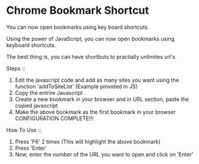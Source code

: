 Chrome Bookmark Shortcut
=================

You can now open bookmarks using key board shortcuts.

Using the power of JavaScript, you can now open bookmarks using keyboard shortcuts. 

The best thing is, you can have shortbuts to practially unlimites url's

Steps ::
1. Edit the javascript code and add as many sites you want using the function 'addToSiteList' (Example provided in JS)
2. Copy the entrire Javascript
3. Create a new bookmark in your browser and in URL section, paste the copied javascript
4. Make the above bookmark as the first bookmark in your browser
CONFIGURATION COMPLETE!!!

How To Use ::
1. Press 'F6' 2 times (This will highlight the above bookmark)
2. Press 'Enter'
3. Now, enter the number of the URL you want to open and click on 'Enter'



